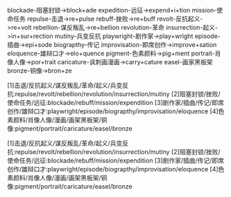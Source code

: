 blockade-阻塞封锁->block+ade
expedition-远征->expend+i+tion
mission-使命任务
repulse-击退->re+pulse
rebuff-挫败->re+buff
revolt-反抗起义->re+volt
rebellion-谋反叛乱->re+bellion
revolution-革命
insurrection-起义->in+sur+rection
mutiny-兵变反抗
playwright-剧作家->play+wright
episode-插曲->epi+sode
biograpthy-传记
improvisation-即席创作->improve+sation
eloquence-雄辩口才->elo+quence
pigment-色素颜料->pig+ment
portrait-肖像人像->por+trait
caricature-讽刺画漫画->carry+cature
easel-画家黑板架
bronze-铜像->bron+ze


[1]击退/反抗起义/谋反叛乱/革命/起义/兵变反抗:repulse/revolt/rebellion/revolution/insurrection/mutiny
[2]阻塞封锁/挫败/使命任务/远征:blockade/rebuff/mission/expendition
[3]剧作家/插曲/传记/即席创作/雄辩口才:playwright/episode/biograpthy/improvisation/eloquence
[4]色素颜料/肖像人像/漫画/画架黑板架/铜像:pigment/portrait/caricature/easel/bronze


[1]击退/反抗起义/谋反叛乱/革命/起义/兵变反抗:repulse/revolt/rebellion/revolution/insurrection/mutiny
[2]阻塞封锁/挫败/使命任务/远征:blockade/rebuff/mission/expendition
[3]剧作家/插曲/传记/即席创作/雄辩口才:playwright/episode/biograpthy/improvisation/eloquence
[4]色素颜料/肖像人像/漫画/画架黑板架/铜像:pigment/portrait/caricature/easel/bronze
